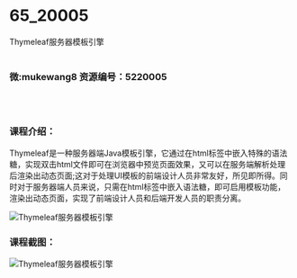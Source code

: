 # 65_20005
Thymeleaf服务器模板引擎
<br/></br>
<h3>微:mukewang8 资源编号：5220005</h3>
<br/></br>
<h3>课程介绍：</h3>
<p><a title="查看与 Thymeleaf 相关的文章" target="_blank">Thymeleaf</a>是一种服务器端Java模板引擎，它通过在html标签中嵌入特殊的语法糖，实现双击html文件即可在浏览器中预览页面效果，又可以在服务端解析处理后渲染出动态页面;这对于处理UI模板的前端设计人员非常友好，所见即所得。同时对于服务器端人员来说，只需在html标签中嵌入语法糖，即可启用模板功能，渲染出动态页面，实现了前端设计人员和后端开发人员的职责分离。</p>
<p><img src="https://www.ko996.com/wp-content/uploads/img/2021/05/1-59-300x190.png" alt="Thymeleaf服务器模板引擎"></p>
<div class="info-desc">
<h3>课程截图：</h3>
<p><img src="https://www.ko996.com/wp-content/uploads/img/2021/05/2-65.png" alt="Thymeleaf服务器模板引擎"></p>


			
</div>
